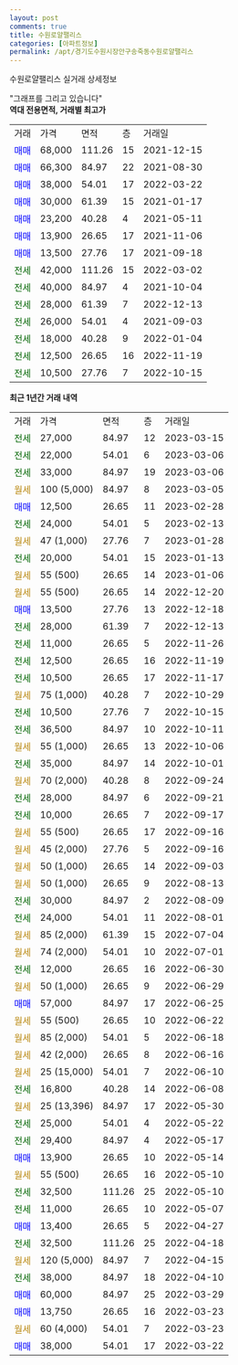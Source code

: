 ```yaml
---
layout: post
comments: true
title: 수원로얄팰리스
categories: [아파트정보]
permalink: /apt/경기도수원시장안구송죽동수원로얄팰리스
---
```


수원로얄팰리스 실거래 상세정보

<script type="text/javascript">
  google.charts.load('current', {'packages':['line', 'corechart']});
  google.charts.setOnLoadCallback(drawChart);

  function drawChart() {
    var data = new google.visualization.DataTable();
    data.addColumn('date', '거래일');
    data.addColumn('number', "매매");
    data.addColumn('number', "전세");
    data.addColumn('number', "전매");

    data.addRows([[new Date(Date.parse("2023-03-15")), null, 27000, null], [new Date(Date.parse("2023-03-06")), null, 22000, null], [new Date(Date.parse("2023-03-06")), null, 33000, null], [new Date(Date.parse("2023-03-05")), null, null, null], [new Date(Date.parse("2023-02-28")), 12500, null, null], [new Date(Date.parse("2023-02-13")), null, 24000, null], [new Date(Date.parse("2023-01-28")), null, null, null], [new Date(Date.parse("2023-01-13")), null, 20000, null], [new Date(Date.parse("2023-01-06")), null, null, null], [new Date(Date.parse("2022-12-20")), null, null, null], [new Date(Date.parse("2022-12-18")), 13500, null, null], [new Date(Date.parse("2022-12-13")), null, 28000, null], [new Date(Date.parse("2022-11-26")), null, 11000, null], [new Date(Date.parse("2022-11-19")), null, 12500, null], [new Date(Date.parse("2022-11-17")), null, 10500, null], [new Date(Date.parse("2022-10-29")), null, null, null], [new Date(Date.parse("2022-10-15")), null, 10500, null], [new Date(Date.parse("2022-10-11")), null, 36500, null], [new Date(Date.parse("2022-10-06")), null, null, null], [new Date(Date.parse("2022-10-01")), null, 35000, null], [new Date(Date.parse("2022-09-24")), null, null, null], [new Date(Date.parse("2022-09-21")), null, 28000, null], [new Date(Date.parse("2022-09-17")), null, 10000, null], [new Date(Date.parse("2022-09-16")), null, null, null], [new Date(Date.parse("2022-09-16")), null, null, null], [new Date(Date.parse("2022-09-03")), null, null, null], [new Date(Date.parse("2022-08-13")), null, null, null], [new Date(Date.parse("2022-08-09")), null, 30000, null], [new Date(Date.parse("2022-08-01")), null, 24000, null], [new Date(Date.parse("2022-07-04")), null, null, null], [new Date(Date.parse("2022-07-01")), null, null, null], [new Date(Date.parse("2022-06-30")), null, 12000, null], [new Date(Date.parse("2022-06-29")), null, null, null], [new Date(Date.parse("2022-06-25")), 57000, null, null], [new Date(Date.parse("2022-06-22")), null, null, null], [new Date(Date.parse("2022-06-18")), null, null, null], [new Date(Date.parse("2022-06-16")), null, null, null], [new Date(Date.parse("2022-06-10")), null, null, null], [new Date(Date.parse("2022-06-08")), null, 16800, null], [new Date(Date.parse("2022-05-30")), null, null, null], [new Date(Date.parse("2022-05-22")), null, 25000, null], [new Date(Date.parse("2022-05-17")), null, 29400, null], [new Date(Date.parse("2022-05-14")), 13900, null, null], [new Date(Date.parse("2022-05-10")), null, null, null], [new Date(Date.parse("2022-05-10")), null, 32500, null], [new Date(Date.parse("2022-05-07")), null, 11000, null], [new Date(Date.parse("2022-04-27")), 13400, null, null], [new Date(Date.parse("2022-04-18")), null, 32500, null], [new Date(Date.parse("2022-04-15")), null, null, null], [new Date(Date.parse("2022-04-10")), null, 38000, null], [new Date(Date.parse("2022-03-29")), 60000, null, null], [new Date(Date.parse("2022-03-23")), 13750, null, null], [new Date(Date.parse("2022-03-23")), null, null, null], [new Date(Date.parse("2022-03-22")), 38000, null, null]]);

    var options = {
      hAxis: {
        format: 'yyyy/MM/dd'
      },    
      lineWidth: 0,
      pointsVisible: true,    
      title: '최근 1년간 유형별 실거래가 분포',
      legend: { position: 'bottom' }
    };

    var formatter = new google.visualization.NumberFormat({pattern:'###,###'} );
    formatter.format(data, 1);
    formatter.format(data, 2);
    
    setTimeout(function() {
        var chart = new google.visualization.LineChart(document.getElementById('columnchart_material'));
        chart.draw(data, (options));
        document.getElementById('loading').style.display = 'none';
    }, 200);
  }
</script>


<div id="loading" style="z-index:20; display: block; margin-left: 0px">"그래프를 그리고 있습니다"</div>
<div id="columnchart_material" style="width: 95%; margin-left: 0px; display: block"></div>
<!-- contents start -->
<b>역대 전용면적, 거래별 최고가</b>
<table class="sortable">
    <tr>
      <td>거래</td>
      <td>가격</td>
      <td>면적</td>
      <td>층</td>
      <td>거래일</td>
    </tr>
        <tr>
          <td><a style="color: blue">매매</a></td>
          <td>68,000</td>
          <td>111.26</td>
          <td>15</td>
          <td>2021-12-15</td>
        </tr>            <tr>
          <td><a style="color: blue">매매</a></td>
          <td>66,300</td>
          <td>84.97</td>
          <td>22</td>
          <td>2021-08-30</td>
        </tr>            <tr>
          <td><a style="color: blue">매매</a></td>
          <td>38,000</td>
          <td>54.01</td>
          <td>17</td>
          <td>2022-03-22</td>
        </tr>            <tr>
          <td><a style="color: blue">매매</a></td>
          <td>30,000</td>
          <td>61.39</td>
          <td>15</td>
          <td>2021-01-17</td>
        </tr>            <tr>
          <td><a style="color: blue">매매</a></td>
          <td>23,200</td>
          <td>40.28</td>
          <td>4</td>
          <td>2021-05-11</td>
        </tr>            <tr>
          <td><a style="color: blue">매매</a></td>
          <td>13,900</td>
          <td>26.65</td>
          <td>17</td>
          <td>2021-11-06</td>
        </tr>            <tr>
          <td><a style="color: blue">매매</a></td>
          <td>13,500</td>
          <td>27.76</td>
          <td>17</td>
          <td>2021-09-18</td>
        </tr>        
        <tr>
              <td><a style="color: darkgreen">전세</a></td>
              <td>42,000</td>
              <td>111.26</td>
              <td>15</td>
              <td>2022-03-02</td>
            </tr>            <tr>
              <td><a style="color: darkgreen">전세</a></td>
              <td>40,000</td>
              <td>84.97</td>
              <td>4</td>
              <td>2021-10-04</td>
            </tr>            <tr>
              <td><a style="color: darkgreen">전세</a></td>
              <td>28,000</td>
              <td>61.39</td>
              <td>7</td>
              <td>2022-12-13</td>
            </tr>            <tr>
              <td><a style="color: darkgreen">전세</a></td>
              <td>26,000</td>
              <td>54.01</td>
              <td>4</td>
              <td>2021-09-03</td>
            </tr>            <tr>
              <td><a style="color: darkgreen">전세</a></td>
              <td>18,000</td>
              <td>40.28</td>
              <td>9</td>
              <td>2022-01-04</td>
            </tr>            <tr>
              <td><a style="color: darkgreen">전세</a></td>
              <td>12,500</td>
              <td>26.65</td>
              <td>16</td>
              <td>2022-11-19</td>
            </tr>            <tr>
              <td><a style="color: darkgreen">전세</a></td>
              <td>10,500</td>
              <td>27.76</td>
              <td>7</td>
              <td>2022-10-15</td>
            </tr>        
    
</table>

<b>최근 1년간 거래 내역</b>

<table class="sortable">
    <tr>
      <td>거래</td>
      <td>가격</td>
      <td>면적</td>
      <td>층</td>
      <td>거래일</td>
    </tr>
    <tr>
      <td><a style="color: darkgreen">전세</a></td>
      <td>27,000</td>
      <td>84.97</td>
      <td>12</td>
      <td>2023-03-15</td>
    </tr>          <tr>
      <td><a style="color: darkgreen">전세</a></td>
      <td>22,000</td>
      <td>54.01</td>
      <td>6</td>
      <td>2023-03-06</td>
    </tr>          <tr>
      <td><a style="color: darkgreen">전세</a></td>
      <td>33,000</td>
      <td>84.97</td>
      <td>19</td>
      <td>2023-03-06</td>
    </tr>          <tr>
      <td><a style="color: darkgoldenrod">월세</a></td>
      <td>100 (5,000)</td>
      <td>84.97</td>
      <td>8</td>
      <td>2023-03-05</td>
    </tr>          <tr>
      <td><a style="color: blue">매매</a></td>
      <td>12,500</td>
      <td>26.65</td>
      <td>11</td>
      <td>2023-02-28</td>
    </tr>          <tr>
      <td><a style="color: darkgreen">전세</a></td>
      <td>24,000</td>
      <td>54.01</td>
      <td>5</td>
      <td>2023-02-13</td>
    </tr>          <tr>
      <td><a style="color: darkgoldenrod">월세</a></td>
      <td>47 (1,000)</td>
      <td>27.76</td>
      <td>7</td>
      <td>2023-01-28</td>
    </tr>          <tr>
      <td><a style="color: darkgreen">전세</a></td>
      <td>20,000</td>
      <td>54.01</td>
      <td>15</td>
      <td>2023-01-13</td>
    </tr>          <tr>
      <td><a style="color: darkgoldenrod">월세</a></td>
      <td>55 (500)</td>
      <td>26.65</td>
      <td>14</td>
      <td>2023-01-06</td>
    </tr>          <tr>
      <td><a style="color: darkgoldenrod">월세</a></td>
      <td>55 (500)</td>
      <td>26.65</td>
      <td>14</td>
      <td>2022-12-20</td>
    </tr>          <tr>
      <td><a style="color: blue">매매</a></td>
      <td>13,500</td>
      <td>27.76</td>
      <td>13</td>
      <td>2022-12-18</td>
    </tr>          <tr>
      <td><a style="color: darkgreen">전세</a></td>
      <td>28,000</td>
      <td>61.39</td>
      <td>7</td>
      <td>2022-12-13</td>
    </tr>          <tr>
      <td><a style="color: darkgreen">전세</a></td>
      <td>11,000</td>
      <td>26.65</td>
      <td>5</td>
      <td>2022-11-26</td>
    </tr>          <tr>
      <td><a style="color: darkgreen">전세</a></td>
      <td>12,500</td>
      <td>26.65</td>
      <td>16</td>
      <td>2022-11-19</td>
    </tr>          <tr>
      <td><a style="color: darkgreen">전세</a></td>
      <td>10,500</td>
      <td>26.65</td>
      <td>17</td>
      <td>2022-11-17</td>
    </tr>          <tr>
      <td><a style="color: darkgoldenrod">월세</a></td>
      <td>75 (1,000)</td>
      <td>40.28</td>
      <td>7</td>
      <td>2022-10-29</td>
    </tr>          <tr>
      <td><a style="color: darkgreen">전세</a></td>
      <td>10,500</td>
      <td>27.76</td>
      <td>7</td>
      <td>2022-10-15</td>
    </tr>          <tr>
      <td><a style="color: darkgreen">전세</a></td>
      <td>36,500</td>
      <td>84.97</td>
      <td>10</td>
      <td>2022-10-11</td>
    </tr>          <tr>
      <td><a style="color: darkgoldenrod">월세</a></td>
      <td>55 (1,000)</td>
      <td>26.65</td>
      <td>13</td>
      <td>2022-10-06</td>
    </tr>          <tr>
      <td><a style="color: darkgreen">전세</a></td>
      <td>35,000</td>
      <td>84.97</td>
      <td>14</td>
      <td>2022-10-01</td>
    </tr>          <tr>
      <td><a style="color: darkgoldenrod">월세</a></td>
      <td>70 (2,000)</td>
      <td>40.28</td>
      <td>8</td>
      <td>2022-09-24</td>
    </tr>          <tr>
      <td><a style="color: darkgreen">전세</a></td>
      <td>28,000</td>
      <td>84.97</td>
      <td>6</td>
      <td>2022-09-21</td>
    </tr>          <tr>
      <td><a style="color: darkgreen">전세</a></td>
      <td>10,000</td>
      <td>26.65</td>
      <td>7</td>
      <td>2022-09-17</td>
    </tr>          <tr>
      <td><a style="color: darkgoldenrod">월세</a></td>
      <td>55 (500)</td>
      <td>26.65</td>
      <td>17</td>
      <td>2022-09-16</td>
    </tr>          <tr>
      <td><a style="color: darkgoldenrod">월세</a></td>
      <td>45 (2,000)</td>
      <td>27.76</td>
      <td>5</td>
      <td>2022-09-16</td>
    </tr>          <tr>
      <td><a style="color: darkgoldenrod">월세</a></td>
      <td>50 (1,000)</td>
      <td>26.65</td>
      <td>14</td>
      <td>2022-09-03</td>
    </tr>          <tr>
      <td><a style="color: darkgoldenrod">월세</a></td>
      <td>50 (1,000)</td>
      <td>26.65</td>
      <td>9</td>
      <td>2022-08-13</td>
    </tr>          <tr>
      <td><a style="color: darkgreen">전세</a></td>
      <td>30,000</td>
      <td>84.97</td>
      <td>2</td>
      <td>2022-08-09</td>
    </tr>          <tr>
      <td><a style="color: darkgreen">전세</a></td>
      <td>24,000</td>
      <td>54.01</td>
      <td>11</td>
      <td>2022-08-01</td>
    </tr>          <tr>
      <td><a style="color: darkgoldenrod">월세</a></td>
      <td>85 (2,000)</td>
      <td>61.39</td>
      <td>15</td>
      <td>2022-07-04</td>
    </tr>          <tr>
      <td><a style="color: darkgoldenrod">월세</a></td>
      <td>74 (2,000)</td>
      <td>54.01</td>
      <td>10</td>
      <td>2022-07-01</td>
    </tr>          <tr>
      <td><a style="color: darkgreen">전세</a></td>
      <td>12,000</td>
      <td>26.65</td>
      <td>16</td>
      <td>2022-06-30</td>
    </tr>          <tr>
      <td><a style="color: darkgoldenrod">월세</a></td>
      <td>50 (1,000)</td>
      <td>26.65</td>
      <td>9</td>
      <td>2022-06-29</td>
    </tr>          <tr>
      <td><a style="color: blue">매매</a></td>
      <td>57,000</td>
      <td>84.97</td>
      <td>17</td>
      <td>2022-06-25</td>
    </tr>          <tr>
      <td><a style="color: darkgoldenrod">월세</a></td>
      <td>55 (500)</td>
      <td>26.65</td>
      <td>10</td>
      <td>2022-06-22</td>
    </tr>          <tr>
      <td><a style="color: darkgoldenrod">월세</a></td>
      <td>85 (2,000)</td>
      <td>54.01</td>
      <td>5</td>
      <td>2022-06-18</td>
    </tr>          <tr>
      <td><a style="color: darkgoldenrod">월세</a></td>
      <td>42 (2,000)</td>
      <td>26.65</td>
      <td>8</td>
      <td>2022-06-16</td>
    </tr>          <tr>
      <td><a style="color: darkgoldenrod">월세</a></td>
      <td>25 (15,000)</td>
      <td>54.01</td>
      <td>7</td>
      <td>2022-06-10</td>
    </tr>          <tr>
      <td><a style="color: darkgreen">전세</a></td>
      <td>16,800</td>
      <td>40.28</td>
      <td>14</td>
      <td>2022-06-08</td>
    </tr>          <tr>
      <td><a style="color: darkgoldenrod">월세</a></td>
      <td>25 (13,396)</td>
      <td>84.97</td>
      <td>17</td>
      <td>2022-05-30</td>
    </tr>          <tr>
      <td><a style="color: darkgreen">전세</a></td>
      <td>25,000</td>
      <td>54.01</td>
      <td>4</td>
      <td>2022-05-22</td>
    </tr>          <tr>
      <td><a style="color: darkgreen">전세</a></td>
      <td>29,400</td>
      <td>84.97</td>
      <td>4</td>
      <td>2022-05-17</td>
    </tr>          <tr>
      <td><a style="color: blue">매매</a></td>
      <td>13,900</td>
      <td>26.65</td>
      <td>10</td>
      <td>2022-05-14</td>
    </tr>          <tr>
      <td><a style="color: darkgoldenrod">월세</a></td>
      <td>55 (500)</td>
      <td>26.65</td>
      <td>16</td>
      <td>2022-05-10</td>
    </tr>          <tr>
      <td><a style="color: darkgreen">전세</a></td>
      <td>32,500</td>
      <td>111.26</td>
      <td>25</td>
      <td>2022-05-10</td>
    </tr>          <tr>
      <td><a style="color: darkgreen">전세</a></td>
      <td>11,000</td>
      <td>26.65</td>
      <td>10</td>
      <td>2022-05-07</td>
    </tr>          <tr>
      <td><a style="color: blue">매매</a></td>
      <td>13,400</td>
      <td>26.65</td>
      <td>5</td>
      <td>2022-04-27</td>
    </tr>          <tr>
      <td><a style="color: darkgreen">전세</a></td>
      <td>32,500</td>
      <td>111.26</td>
      <td>25</td>
      <td>2022-04-18</td>
    </tr>          <tr>
      <td><a style="color: darkgoldenrod">월세</a></td>
      <td>120 (5,000)</td>
      <td>84.97</td>
      <td>7</td>
      <td>2022-04-15</td>
    </tr>          <tr>
      <td><a style="color: darkgreen">전세</a></td>
      <td>38,000</td>
      <td>84.97</td>
      <td>18</td>
      <td>2022-04-10</td>
    </tr>          <tr>
      <td><a style="color: blue">매매</a></td>
      <td>60,000</td>
      <td>84.97</td>
      <td>25</td>
      <td>2022-03-29</td>
    </tr>          <tr>
      <td><a style="color: blue">매매</a></td>
      <td>13,750</td>
      <td>26.65</td>
      <td>16</td>
      <td>2022-03-23</td>
    </tr>          <tr>
      <td><a style="color: darkgoldenrod">월세</a></td>
      <td>60 (4,000)</td>
      <td>54.01</td>
      <td>7</td>
      <td>2022-03-23</td>
    </tr>          <tr>
      <td><a style="color: blue">매매</a></td>
      <td>38,000</td>
      <td>54.01</td>
      <td>17</td>
      <td>2022-03-22</td>
    </tr>      </table>
<!-- contents end -->    


